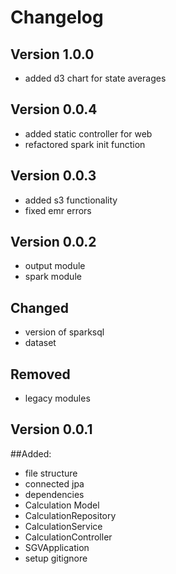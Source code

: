 # Changelog
## Version 1.0.0
- added d3 chart for state averages

## Version 0.0.4
- added static controller for web
- refactored spark init function

## Version 0.0.3
- added s3 functionality
- fixed emr errors

## Version 0.0.2

- output module
- spark module

## Changed
- version of sparksql
- dataset

## Removed 
- legacy modules

## Version 0.0.1

##Added:
- file structure 
- connected jpa
- dependencies
- Calculation Model
- CalculationRepository
- CalculationService
- CalculationController
- SGVApplication
- setup gitignore